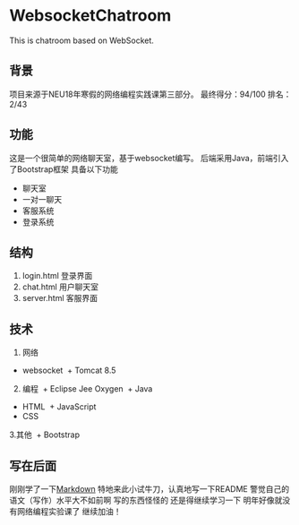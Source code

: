 # WebsocketChatroom
This is chatroom based on WebSocket.

## 背景
项目来源于NEU18年寒假的网络编程实践课第三部分。
最终得分：94/100
排名：2/43

## 功能
这是一个很简单的网络聊天室，基于websocket编写。
后端采用Java，前端引入了Bootstrap框架
具备以下功能
+ 聊天室
+ 一对一聊天
+ 客服系统
+ 登录系统

## 结构
1. login.html 登录界面
2. chat.html 用户聊天室
3. server.html 客服界面

## 技术
1. 网络
  + websocket
  + Tomcat 8.5
  
2. 编程
  + Eclipse Jee Oxygen
  + Java
  + HTML
  + JavaScript
  + CSS
  
3.其他
  + Bootstrap

## 写在后面
刚刚学了一下[Markdown](https://www.appinn.com/markdown/ "Markdown语法说明")
特地来此小试牛刀，认真地写一下README
警觉自己的语文（写作）水平大不如前啊
写的东西怪怪的
还是得继续学习一下
明年好像就没有网络编程实验课了
继续加油！
